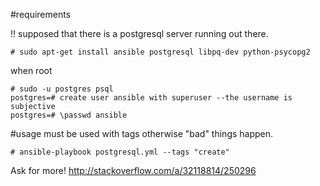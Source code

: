 #requirements

!! supposed that there is a postgresql server running out there.

```
# sudo apt-get install ansible postgresql libpq-dev python-psycopg2
```
when root 
```
# sudo -u postgres psql
postgres=# create user ansible with superuser --the username is subjective
postgres=# \passwd ansible 
```
#usage
must be used with tags otherwise "bad" things happen.
```
# ansible-playbook postgresql.yml --tags "create"
```

Ask for more!
http://stackoverflow.com/a/32118814/250296
